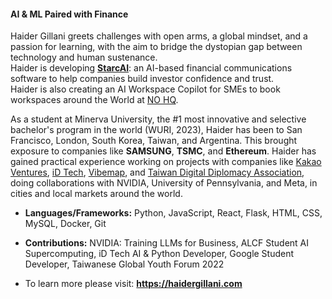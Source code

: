 #### AI & ML Paired with Finance

Haider Gillani greets challenges with open arms, a global mindset, and a passion for learning, with the aim to bridge the dystopian gap between technology and human sustenance. <br>
Haider is developing [**StarcAI**](https://github.com/haidergillani/STARC-AI-Sentiment-Modification-for-Financial-Communications): an AI-based financial communications software to help companies build investor confidence and trust. <br>
Haider is also creating an AI Workspace Copilot for SMEs to book workspaces around the World at [NO HQ](https://www.nohq.co.uk/).

As a student at Minerva University, the #1 most innovative and selective bachelor's program in the world (WURI, 2023), Haider has been to San Francisco, London, South Korea, Taiwan, and Argentina. 
This brought exposure to companies like  **SAMSUNG**, **TSMC**, and **Ethereum**. Haider has gained practical experience working on projects with companies like [Kakao Ventures](https://www.kakao.vc/), [iD Tech](https://www.idtech.com/), [Vibemap](https://vibemap.com/), and [Taiwan Digital Diplomacy Association](https://drive.google.com/file/d/1LhvkVBBzRkyPP0WYTHMpuKXmRnr5r_qU/view), doing collaborations with NVIDIA, University of Pennsylvania, and Meta, in cities and local markets around the world.

- **Languages/Frameworks:** Python, JavaScript, React, Flask, HTML, CSS, MySQL, Docker, Git

- **Contributions:** NVIDIA: Training LLMs for Business, ALCF Student AI Supercomputing, iD Tech AI & Python Developer, Google Student Developer, Taiwanese Global Youth Forum 2022

- To learn more please visit: **https://haidergillani.com**
